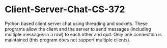 # Client-Server-Chat-CS-372
Python based client server chat using threading and sockets.  These programs allow the client and the server to send messages (including multiple messages in a row) to each other and quit. Only one connection is maintained (this program does not support multiple clients).
